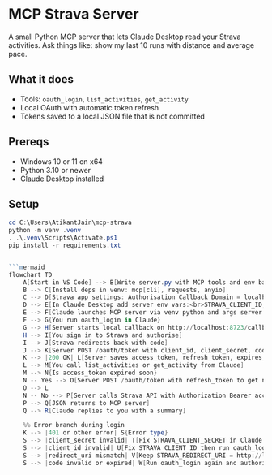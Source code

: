 # MCP Strava Server

A small Python MCP server that lets Claude Desktop read your Strava activities. Ask things like: show my last 10 runs with distance and average pace.

## What it does
- Tools: `oauth_login`, `list_activities`, `get_activity`
- Local OAuth with automatic token refresh
- Tokens saved to a local JSON file that is not committed

## Prereqs
- Windows 10 or 11 on x64
- Python 3.10 or newer
- Claude Desktop installed

## Setup
```powershell
cd C:\Users\AtikantJain\mcp-strava
python -m venv .venv
. .\.venv\Scripts\Activate.ps1
pip install -r requirements.txt


```mermaid
flowchart TD
    A[Start in VS Code] --> B[Write server.py with MCP tools and env based config]
    B --> C[Install deps in venv: mcp[cli], requests, anyio]
    C --> D[Strava app settings: Authorisation Callback Domain = localhost, Website = http://localhost]
    D --> E[In Claude Desktop add server env vars:<br>STRAVA_CLIENT_ID, STRAVA_CLIENT_SECRET,<br>STRAVA_REDIRECT_URI, STRAVA_TOKEN_PATH, STRAVA_SCOPES]
    E --> F[Claude launches MCP server via venv python and args server.py]
    F --> G{You run oauth_login in Claude}
    G --> H[Server starts local callback on http://localhost:8723/callback and opens browser]
    H --> I[You sign in to Strava and authorise]
    I --> J[Strava redirects back with code]
    J --> K[Server POST /oauth/token with client_id, client_secret, code]
    K --> |200 OK| L[Server saves access_token, refresh_token, expires_at to STRAVA_TOKEN_PATH]
    L --> M[You call list_activities or get_activity from Claude]
    M --> N{Is access_token expired soon}
    N -- Yes --> O[Server POST /oauth/token with refresh_token to get new tokens]
    O --> L
    N -- No --> P[Server calls Strava API with Authorization Bearer access_token]
    P --> Q[JSON returns to MCP server]
    Q --> R[Claude replies to you with a summary]

    %% Error branch during login
    K --> |401 or other error| S{Error type}
    S --> |client_secret invalid| T[Fix STRAVA_CLIENT_SECRET in Claude env then run oauth_login again]
    S --> |client_id invalid| U[Fix STRAVA_CLIENT_ID then run oauth_login again]
    S --> |redirect_uri mismatch| V[Keep STRAVA_REDIRECT_URI = http://localhost:8723/callback and dashboard domain = localhost]
    S --> |code invalid or expired| W[Run oauth_login again and authorise promptly]
```

